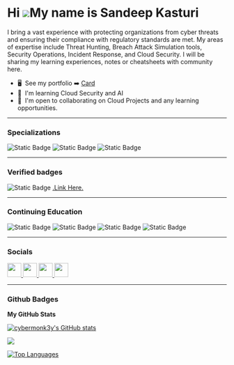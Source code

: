 Hi ![](https://user-images.githubusercontent.com/18350557/176309783-0785949b-9127-417c-8b55-ab5a4333674e.gif)My name is Sandeep Kasturi
=======================================================================================================================================
I bring a vast experience with protecting organizations from cyber threats and ensuring their compliance with regulatory standards are met. My areas of expertise include Threat Hunting, Breach Attack Simulation tools, Security Operations, Incident Response, and Cloud Security. I will be sharing my learning experiences, notes or cheatsheets 
with community here.

* 🖥️  See my portfolio ➡️ [Card](https://sandeepkasturi.carrd.co/)
* 🧠  I'm learning Cloud Security and AI
* 🤝  I'm open to collaborating on Cloud Projects and any learning opportunities.

------------------------------------------------------------------------------------------------------------------------------------------------------------------------------------------------------------------------------------------------------------------------------------------------------
### Specializations
<div id="specializations">
  <img alt="Static Badge" src="https://img.shields.io/badge/SOC%20Analyst-Green?style=for-the-badge">
  <img alt="Static Badge" src="https://img.shields.io/badge/Threat%20Hunting-purple?style=for-the-badge">
  <img alt="Static Badge" src="https://img.shields.io/badge/Incident%20Response-red?style=for-the-badge">

------------------------------------------------------------------------------------------------------------------------------------------------------------------------------------------------------------------------------------------------------------------------------------------------------
### Verified badges
<img alt="Static Badge" src="https://img.shields.io/badge/Badges-yellow?style=for-the-badge&logo=credly">  [.Link Here.](https://www.credly.com/users/venkatachala-n-sandeep-kasturi.1b70b3ba/badges)

------------------------------------------------------------------------------------------------------------------------------------------------------------------------------------------------------------------------------------------------------------------------------------------------------
### Continuing Education
<div id="CE">
  <img alt="Static Badge" src="https://img.shields.io/badge/THM-white?style=for-the-badge&logo=tryhackme&logoColor=black">
	<img alt="Static Badge" src="https://img.shields.io/badge/HTB-white?style=for-the-badge&logo=hackthebox&logoColor=green">
	<img alt="Static Badge" src="https://img.shields.io/badge/PWNEDlabs-purple?style=for-the-badge&link=https%3A%2F%2Fwww.antisyphontraining.com%2Fwp-content%2Fuploads%2F2021%2F08%2Fcropped-at-logo.png">
	<img alt="Static Badge" src="https://img.shields.io/badge/Antisyphon-blue?style=for-the-badge&link=https%3A%2F%2Fwww.antisyphontraining.com%2Fwp-content%2Fuploads%2F2021%2F08%2Fcropped-at-logo.png">
	
------------------------------------------------------------------------------------------------------------------------------------------------------------------------------------------------------------------------------------------------------------------------------------------------------

### Socials
<div id="socials">

<p align="left"> <a href="https://www.github.com/cybermonk3y" target="_blank" rel="noreferrer"> <picture> <source media="(prefers-color-scheme: dark)" srcset="https://raw.githubusercontent.com/danielcranney/readme-generator/main/public/icons/socials/github-dark.svg" /> <source media="(prefers-color-scheme: light)" srcset="https://raw.githubusercontent.com/danielcranney/readme-generator/main/public/icons/socials/github.svg" /> <img src="https://raw.githubusercontent.com/danielcranney/readme-generator/main/public/icons/socials/github.svg" width="32" height="32" /> </picture> </a> <a href="https://www.linkedin.com/in/sandeepkasturi" target="_blank" rel="noreferrer"> <picture> <source media="(prefers-color-scheme: dark)" srcset="https://raw.githubusercontent.com/danielcranney/readme-generator/main/public/icons/socials/linkedin-dark.svg" /> <source media="(prefers-color-scheme: light)" srcset="https://raw.githubusercontent.com/danielcranney/readme-generator/main/public/icons/socials/linkedin.svg" /> <img src="https://raw.githubusercontent.com/danielcranney/readme-generator/main/public/icons/socials/linkedin.svg" width="32" height="32" /> </picture> </a> <a href="http://www.medium.com/sandeepkasturi" target="_blank" rel="noreferrer"> <picture> <source media="(prefers-color-scheme: dark)" srcset="https://raw.githubusercontent.com/danielcranney/readme-generator/main/public/icons/socials/medium-dark.svg" /> <source media="(prefers-color-scheme: light)" srcset="https://raw.githubusercontent.com/danielcranney/readme-generator/main/public/icons/socials/medium.svg" /> <img src="https://raw.githubusercontent.com/danielcranney/readme-generator/main/public/icons/socials/medium.svg" width="32" height="32" /> </picture> </a> <a href="https://www.youtube.com/@Sandeep_Kasturi" target="_blank" rel="noreferrer"> <picture> <source media="(prefers-color-scheme: dark)" srcset="undefined" /> <source media="(prefers-color-scheme: light)" srcset="https://raw.githubusercontent.com/danielcranney/readme-generator/main/public/icons/socials/youtube.svg" /> <img src="https://raw.githubusercontent.com/danielcranney/readme-generator/main/public/icons/socials/youtube.svg" width="32" height="32" /> </picture> </a></p>

------------------------------------------------------------------------------------------------------------------------------------------------------------------------------------------------------------------------------------------------------------------------------------------------------
### Github Badges

<b>My GitHub Stats</b>

<a href="http://www.github.com/cybermonk3y"><img src="https://github-readme-stats.vercel.app/api?username=cybermonk3y&show_icons=true&hide=&count_private=true&title_color=10b981&text_color=ffffff&icon_color=0891b2&bg_color=22272e&hide_border=true&show_icons=true" alt="cybermonk3y's GitHub stats" /></a>

<a href="http://www.github.com/cybermonk3y"><img src="https://github-readme-streak-stats.herokuapp.com/?user=cybermonk3y&stroke=ffffff&background=22272e&ring=10b981&fire=10b981&currStreakNum=ffffff&currStreakLabel=10b981&sideNums=ffffff&sideLabels=ffffff&dates=ffffff&hide_border=true" /></a>

<a href="https://github.com/cybermonk3y" align="left"><img src="https://github-readme-stats.vercel.app/api/top-langs/?username=cybermonk3y&langs_count=10&title_color=10b981&text_color=ffffff&icon_color=0891b2&bg_color=22272e&hide_border=true&locale=en&custom_title=Top%20%Languages" alt="Top Languages" /></a>

